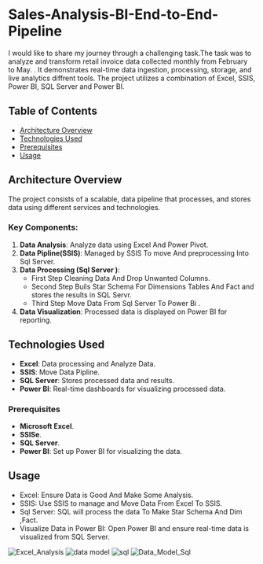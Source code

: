 # Sales-Analysis-BI-End-to-End-Pipeline
I would  like to share my journey through a challenging task.The task was to analyze and transform retail invoice  data collected monthly from February to May.
. It demonstrates real-time data ingestion, processing, storage, and live analytics diffrent tools. The project utilizes a combination of Excel, SSIS, Power BI, SQL Server and Power BI.


## Table of Contents
- [Architecture Overview](#architecture-overview)
- [Technologies Used](#technologies-used)
- [Prerequisites](#Prerequisites-workflow)
- [Usage](#usage)
## Architecture Overview
The project consists of a scalable, data pipeline that processes, and stores data using different services and technologies.


### Key Components:
1. **Data Analysis**: Analyze data using Excel And Power Pivot.
2. **Data Pipline(SSIS)**: Managed by SSIS To move And preprocessing Into Sql Server.
3. **Data Processing (Sql Server )**:
    - First Step  Cleaning Data And Drop Unwanted Columns.
    - Second Step Buils Star Schema For Dimensions Tables And Fact and stores the results in SQL Servr.
    - Third Step Move Data From Sql Server To Power Bi .
4. **Data Visualization**: Processed data is displayed on Power BI for reporting.
## Technologies Used

- **Excel**: Data processing and Analyze Data.
- **SSIS**: Move Data Pipline.
- **SQL Server**: Stores processed data and results.
- **Power BI**: Real-time dashboards for visualizing processed data.

### Prerequisites

- **Microsoft Excel**.
- **SSISe**.
- **SQL Server**.
- **Power BI**: Set up Power BI for visualizing the data.

## Usage
- Excel: Ensure Data is Good And Make Some Analysis.
- SSIS: Use SSIS to manage and Move Data From Excel To SSIS.
- Sql Server: SQL will process the data To Make Star Schema And Dim ,Fact.
- Visualize Data in Power BI: Open Power BI and ensure real-time data is visualized from SQL Server.




![Excel_Analysis](https://github.com/user-attachments/assets/55ecc73b-31d5-47c4-b5dd-fb352069b410)
![data model](https://github.com/user-attachments/assets/4574e40f-b49b-4ae7-9c97-61ffa671c577)
![sql](https://github.com/user-attachments/assets/614e0f9a-0099-4917-a47a-e4589553dc94)
![Data_Model_Sql](https://github.com/user-attachments/assets/34dd2351-37bb-4cb4-9b6b-68adfb05305e)
